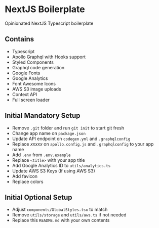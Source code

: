 # NextJS Boilerplate

Opinionated NextJS Typescript boilerplate

## Contains

- Typescript
- Apollo Graphql with Hooks support
- Styled Components
- Graphql code generation
- Google Fonts
- Google Analytics
- Font Awesome Icons
- AWS S3 image uploads
- Context API
- Full screen loader

## Initial Mandatory Setup

- Remove `.git` folder and run `git init` to start git fresh
- Change app name on `package.json`
- Update API endpoint on `codegen.yml` and `.graphqlconfig`
- Replace _xxxxx_ on `apollo.config.js` and `.graphqlconfig` to your app name
- Add `.env` from `.env.example`
- Replace `<title>` with your app title
- Add Google Analytics ID to `utils/analytics.ts`
- Update AWS S3 Keys (If using AWS S3)
- Add favicon
- Replace colors

## Initial Optional Setup

- Adjust `components/GlobalStyles.tsx` to match
- Remove `utils/storage` and `utils/aws.ts` if not needed
- Replace this `README.md` with your own contents

